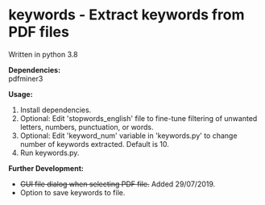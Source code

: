 # keywords - Extract keywords from PDF files

Written in python 3.8  

**Dependencies:**   
pdfminer3    

**Usage:**  
1. Install dependencies.
2. Optional: Edit 'stopwords_english' file to fine-tune filtering of unwanted letters, numbers, punctuation, or words.
3. Optional: Edit 'keyword_num' variable in 'keywords.py' to change number of keywords extracted.  Default is 10.
3. Run keywords.py.


**Further Development:**
* ~~GUI file dialog when selecting PDF file.~~  Added 29/07/2019.
* Option to save keywords to file.
